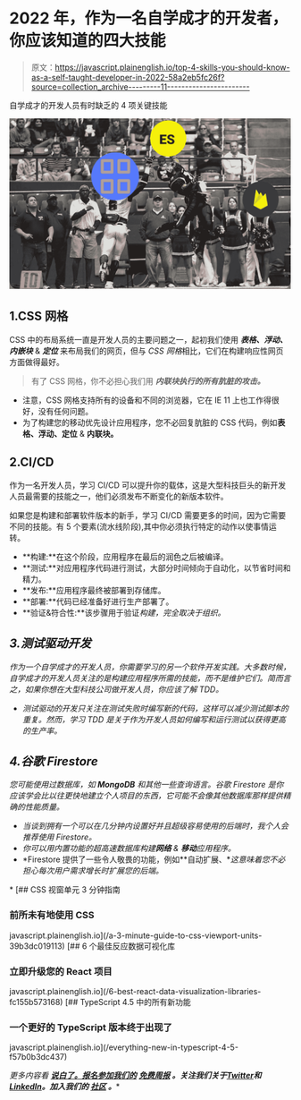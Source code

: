 # 2022 年，作为一名自学成才的开发者，你应该知道的四大技能

> 原文：<https://javascript.plainenglish.io/top-4-skills-you-should-know-as-a-self-taught-developer-in-2022-58a2eb5fc26f?source=collection_archive---------11----------------------->

自学成才的开发人员有时缺乏的 4 项关键技能

![](img/075afec6d3dc90dcc2074624e357952d.png)

## 1.CSS 网格

CSS 中的布局系统一直是开发人员的主要问题之一，起初我们使用 ***表格、浮动、内嵌块*** & ***定位*** 来布局我们的网页，但与 *CSS 网格*相比，它们在构建响应性网页方面做得最好。

> 有了 CSS 网格，你不必担心我们用 ***内联块执行的所有肮脏的攻击。***

*   注意，CSS 网格支持所有的设备和不同的浏览器，它在 IE 11 上也工作得很好，没有任何问题。
*   为了构建您的移动优先设计应用程序，您不必回复肮脏的 CSS 代码，例如**表格、浮动、定位** & **内联块。**

## 2.CI/CD

作为一名开发人员，学习 CI/CD 可以提升你的载体，这是大型科技巨头的新开发人员最需要的技能之一，他们必须发布不断变化的新版本软件。

如果您是构建和部署软件版本的新手，学习 CI/CD 需要更多的时间，因为它需要不同的技能。有 5 个要素(流水线阶段),其中你必须执行特定的动作以使事情运转。

*   **构建:**在这个阶段，应用程序在最后的润色之后被编译。
*   **测试:**对应用程序代码进行测试，大部分时间倾向于自动化，以节省时间和精力。
*   **发布:**应用程序最终被部署到存储库。
*   **部署:**代码已经准备好进行生产部署了。
*   **验证&符合性:**该步骤用于验证*构建，完全取决于组织。*

## *3.测试驱动开发*

*作为一个自学成才的开发人员，你需要学习的另一个软件开发实践。大多数时候，自学成才的开发人员关注的是构建应用程序所需的技能，而不是维护它们。简而言之，如果你想在大型科技公司做开发人员，你应该了解 TDD。*

*   *测试驱动的开发只关注在测试失败时编写新的代码，这样可以减少测试脚本的重复。然而，学习 TDD 是关于作为开发人员如何编写和运行测试以获得更高的生产率。*

## *4.谷歌 Firestore*

*您可能使用过数据库，如 **MongoDB** 和其他一些查询语言。谷歌 Firestore 是你应该学会比以往更快地建立个人项目的东西，它可能不会像其他数据库那样提供精确的性能质量。*

*   *当谈到拥有一个可以在几分钟内设置好并且超级容易使用的后端时，我个人会推荐使用 Firestore。*
*   *你可以用内置功能的超高速数据库构建**网络** & **移动**应用程序。*
*   *Firestore 提供了一些令人敬畏的功能，例如**自动扩展、**这意味着您不必担心每次用户需求增长时扩展您的后端。*

*[](/a-3-minute-guide-to-css-viewport-units-39b3dc019113) [## CSS 视窗单元 3 分钟指南

### 前所未有地使用 CSS

javascript.plainenglish.io](/a-3-minute-guide-to-css-viewport-units-39b3dc019113) [](/6-best-react-data-visualization-libraries-fc155b573168) [## 6 个最佳反应数据可视化库

### 立即升级您的 React 项目

javascript.plainenglish.io](/6-best-react-data-visualization-libraries-fc155b573168) [](/everything-new-in-typescript-4-5-f57b0b3dc437) [## TypeScript 4.5 中的所有新功能

### 一个更好的 TypeScript 版本终于出现了

javascript.plainenglish.io](/everything-new-in-typescript-4-5-f57b0b3dc437) 

*更多内容看* [***说白了。报名参加我们的***](https://plainenglish.io/) **[***免费周报***](http://newsletter.plainenglish.io/) *。关注我们关于*[***Twitter***](https://twitter.com/inPlainEngHQ)*和*[***LinkedIn***](https://www.linkedin.com/company/inplainenglish/)*。加入我们的* [***社区***](https://discord.gg/GtDtUAvyhW) *。****